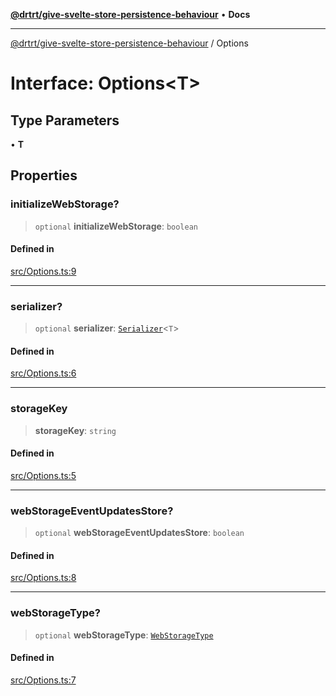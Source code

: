 [**@drtrt/give-svelte-store-persistence-behaviour**](../README.md) • **Docs**

***

[@drtrt/give-svelte-store-persistence-behaviour](../README.md) / Options

# Interface: Options\<T\>

## Type Parameters

• **T**

## Properties

### initializeWebStorage?

> `optional` **initializeWebStorage**: `boolean`

#### Defined in

[src/Options.ts:9](https://github.com/drtrt-org/give-svelte-store-persistence-behaviour/blob/b436ca4110b544304f1cd2e9bed064c24a3d7d54/src/Options.ts#L9)

***

### serializer?

> `optional` **serializer**: [`Serializer`](Serializer.md)\<`T`\>

#### Defined in

[src/Options.ts:6](https://github.com/drtrt-org/give-svelte-store-persistence-behaviour/blob/b436ca4110b544304f1cd2e9bed064c24a3d7d54/src/Options.ts#L6)

***

### storageKey

> **storageKey**: `string`

#### Defined in

[src/Options.ts:5](https://github.com/drtrt-org/give-svelte-store-persistence-behaviour/blob/b436ca4110b544304f1cd2e9bed064c24a3d7d54/src/Options.ts#L5)

***

### webStorageEventUpdatesStore?

> `optional` **webStorageEventUpdatesStore**: `boolean`

#### Defined in

[src/Options.ts:8](https://github.com/drtrt-org/give-svelte-store-persistence-behaviour/blob/b436ca4110b544304f1cd2e9bed064c24a3d7d54/src/Options.ts#L8)

***

### webStorageType?

> `optional` **webStorageType**: [`WebStorageType`](../enumerations/WebStorageType.md)

#### Defined in

[src/Options.ts:7](https://github.com/drtrt-org/give-svelte-store-persistence-behaviour/blob/b436ca4110b544304f1cd2e9bed064c24a3d7d54/src/Options.ts#L7)
